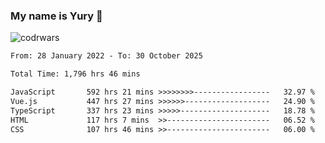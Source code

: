 ### My name is Yury 👋 
![codrwars](https://www.codewars.com/users/litury/badges/micro) 


<!--START_SECTION:waka-->

```txt
From: 28 January 2022 - To: 30 October 2025

Total Time: 1,796 hrs 46 mins

JavaScript       592 hrs 21 mins >>>>>>>>-----------------   32.97 %
Vue.js           447 hrs 27 mins >>>>>>-------------------   24.90 %
TypeScript       337 hrs 23 mins >>>>>--------------------   18.78 %
HTML             117 hrs 7 mins  >>-----------------------   06.52 %
CSS              107 hrs 46 mins >>-----------------------   06.00 %
```

<!--END_SECTION:waka-->

